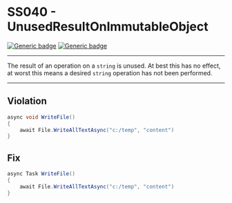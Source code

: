 # SS040 - UnusedResultOnImmutableObject

[![Generic badge](https://img.shields.io/badge/Severity-Warning-yellow.svg)](https://shields.io/) [![Generic badge](https://img.shields.io/badge/CodeFix-No-lightgrey.svg)](https://shields.io/)

---

The result of an operation on a `string` is unused. At best this has no effect, at worst this means a desired `string` operation has not been performed.

---

## Violation
```cs
async void WriteFile()
{
    await File.WriteAllTextAsync("c:/temp", "content")
}
```

## Fix
```cs
async Task WriteFile()
{
    await File.WriteAllTextAsync("c:/temp", "content")
}
```